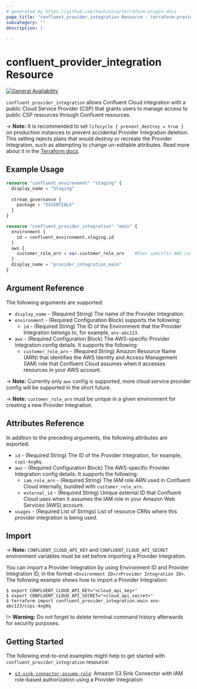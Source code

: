 ```yaml
---
# generated by https://github.com/hashicorp/terraform-plugin-docs
page_title: "confluent_provider_integration Resource - terraform-provider-confluent"
subcategory: ""
description: |-
  
---
```


# confluent_provider_integration Resource

[![General Availability](https://img.shields.io/badge/Lifecycle%20Stage-General%20Availability-%2345c6e8)](https://docs.confluent.io/cloud/current/api.html#section/Versioning/API-Lifecycle-Policy)

`confluent_provider_integration` allows Confluent Cloud integration with a public Cloud Service Provider (CSP) that grants users to manage access to public CSP resources through Confluent resources.

-> **Note:** It is recommended to set `lifecycle { prevent_destroy = true }` on production instances to prevent accidental Provider Integration deletion. This setting rejects plans that would destroy or recreate the Provider Integration, such as attempting to change un-editable attributes. Read more about it in the [Terraform docs](https://www.terraform.io/language/meta-arguments/lifecycle#prevent_destroy).

## Example Usage

```terraform
resource "confluent_environment" "staging" {
  display_name = "Staging"
  
  stream_governance {
    package = "ESSENTIALS"
  }
}

resource "confluent_provider_integration" "main" {
  environment {
    id = confluent_environment.staging.id
  }
  aws {
    customer_role_arn = var.customer_role_arn    #User specific AWS customer IAM role ARN
  }
  display_name = "provider_integration_main"
}
```

<!-- schema generated by tfplugindocs -->
## Argument Reference

The following arguments are supported:

- `display_name` - (Required String) The name of the Provider Integration.
- `environment` - (Required Configuration Block) supports the following:
    - `id` - (Required String) The ID of the Environment that the Provider Integration belongs to, for example, `env-abc123`.
- `aws` - (Required Configuration Block) The AWS-specific Provider Integration config details. It supports the following:
    - `customer_role_arn` - (Required String) Amazon Resource Name (ARN) that identifies the AWS Identity and Access Management (IAM) role that Confluent Cloud assumes when it accesses resources in your AWS account.

-> **Note:** Currently only `aws` config is supported, more cloud service provider config will be supported in the short future.

-> **Note:** `customer_role_arn` must be unique in a given environment for creating a new Provider Integration.

## Attributes Reference

In addition to the preceding arguments, the following attributes are exported:

- `id` - (Required String) The ID of the Provider Integration, for example, `cspi-4xg0q`.
- `aws` - (Required Configuration Block) The AWS-specific Provider Integration config details. It supports the following:
    - `iam_role_arn` - (Required String) The IAM role ARN used in Confluent Cloud internally, bundled with `customer_role_arn`.
    - `external_id` - (Required String) Unique external ID that Confluent Cloud uses when it assumes the IAM role in your Amazon Web Services (AWS) account.
- `usages` - (Required List of Strings) List of resource CRNs where this provider integration is being used.

## Import

-> **Note:** `CONFLUENT_CLOUD_API_KEY` and `CONFLUENT_CLOUD_API_SECRET` environment variables must be set before importing a Provider Integration.

You can import a Provider Integration by using Environment ID and Provider Integration ID, in the format `<Environment ID>/<Provider Integration ID>`. The following example shows how to import a Provider Integration:

```shell
$ export CONFLUENT_CLOUD_API_KEY="<cloud_api_key>"
$ export CONFLUENT_CLOUD_API_SECRET="<cloud_api_secret>"
$ terraform import confluent_provider_integration.main env-abc123/cspi-4xg0q
```

!> **Warning:** Do not forget to delete terminal command history afterwards for security purposes.

## Getting Started
The following end-to-end examples might help to get started with `confluent_provider_integration` resource:
* [`s3-sink-connector-assume-role`](https://github.com/confluentinc/terraform-provider-confluent/tree/master/examples/configurations/connectors/s3-sink-connector-assume-role): Amazon S3 Sink Connector with IAM role-based authorization using a Provider Integration
